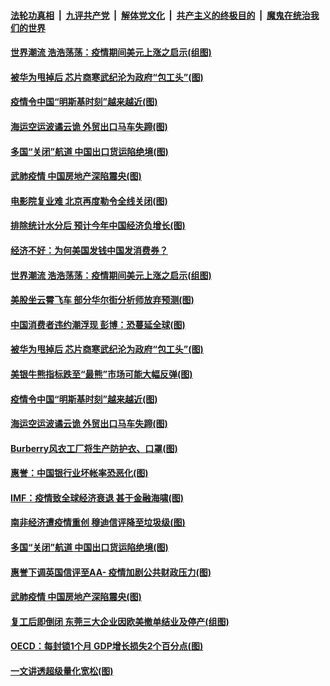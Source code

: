 ####  [法轮功真相](../../../../basic/blob/master/README.md?t=03302002) &nbsp;|&nbsp; [九评共产党](../../../../9ping.md/blob/master/README.md?t=03302002) &nbsp;|&nbsp; [解体党文化](../../../../jtdwh.md/blob/master/README.md?t=03302002)  &nbsp;|&nbsp; [共产主义的终极目的](../../../../gczydzjmd.md/blob/master/README.md?t=03302002) &nbsp;|&nbsp; [魔鬼在统治我们的世界](../../../../mgztzwmdsj.md/blob/master/README.md?t=03302002) 

#### [世界潮流 浩浩荡荡：疫情期间美元上涨之启示(组图)](../pages/p5/927974.md?t=03302002) 

#### [被华为甩掉后 芯片商寒武纪沦为政府“包工头”(图)](../pages/p5/927967.md?t=03302002) 

#### [疫情令中国“明斯基时刻”越来越近(图)](../pages/p5/927962.md?t=03302002) 

#### [海运空运波谲云诡 外贸出口马车失蹄(图)](../pages/p5/927936.md?t=03302002) 

#### [多国“关闭”航道 中国出口货运陷绝境(图)](../pages/p5/927905.md?t=03302002) 

#### [武肺疫情 中国房地产深陷震央(图)](../pages/p5/927861.md?t=03302002) 

#### [电影院复业难 北京再度勒令全线关闭(图)](../pages/p5/928031.md?t=03302002) 

#### [排除统计水分后 预计今年中国经济负增长(图)](../pages/p5/927982.md?t=03302002) 

#### [经济不好：为何美国发钱中国发消费券？](../pages/p5/927964.md?t=03302002) 

#### [世界潮流 浩浩荡荡：疫情期间美元上涨之启示(组图)](../pages/p5/927974.md?t=03302002) 

#### [美股坐云霄飞车 部分华尔街分析师放弃预测(图)](../pages/p5/927986.md?t=03302002) 

#### [中国消费者违约潮浮现 彭博：恐蔓延全球(图)](../pages/p5/927983.md?t=03302002) 

#### [被华为甩掉后 芯片商寒武纪沦为政府“包工头”(图)](../pages/p5/927967.md?t=03302002) 

#### [美银牛熊指标跌至“最熊”市场可能大幅反弹(图)](../pages/p5/927963.md?t=03302002) 

#### [疫情令中国“明斯基时刻”越来越近(图)](../pages/p5/927962.md?t=03302002) 

#### [海运空运波谲云诡 外贸出口马车失蹄(图)](../pages/p5/927936.md?t=03302002) 

#### [Burberry风衣工厂将生产防护衣、口罩(图)](../pages/p5/927944.md?t=03302002) 

#### [惠誉：中国银行业坏帐率恐恶化(图)](../pages/p5/927942.md?t=03302002) 

#### [IMF：疫情致全球经济衰退 甚于金融海啸(图)](../pages/p5/927912.md?t=03302002) 

#### [南非经济遭疫情重创 穆迪信评降至垃圾级(图)](../pages/p5/927909.md?t=03302002) 

#### [多国“关闭”航道 中国出口货运陷绝境(图)](../pages/p5/927905.md?t=03302002) 

#### [惠誉下调英国信评至AA- 疫情加剧公共财政压力(图)](../pages/p5/927901.md?t=03302002) 

#### [武肺疫情 中国房地产深陷震央(图)](../pages/p5/927861.md?t=03302002) 

#### [复工后即倒闭 东莞三大企业因欧美撤单结业及停产(组图)](../pages/p5/927852.md?t=03302002) 

#### [OECD：每封锁1个月 GDP增长损失2个百分点(图)](../pages/p5/927889.md?t=03302002) 

#### [一文讲透超级量化宽松(图)](../pages/p5/927877.md?t=03302002) 

